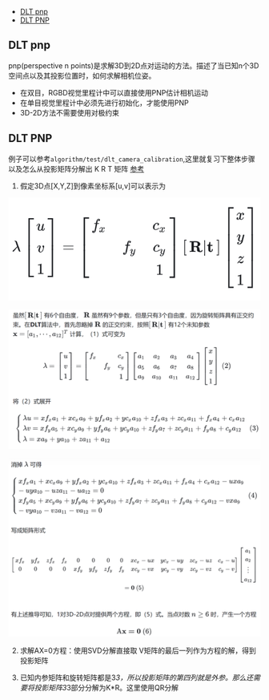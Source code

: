 - [DLT pnp](#dlt-pnp)
- [DLT PNP](#dlt-pnp-1)

## DLT pnp

pnp(perspective n points)是求解3D到2D点对运动的方法。描述了当已知n个3D空间点以及其投影位置时，如何求解相机位姿。

- 在双目，RGBD视觉里程计中可以直接使用PNP估计相机运动
- 在单目视觉里程计中必须先进行初始化，才能使用PNP
- 3D-2D方法不需要使用对极约束

## DLT PNP

例子可以参考`algorithm/test/dlt_camera_calibration`,这里就复习下整体步骤以及怎么从投影矩阵分解出 K R T 矩阵
[参考](https://github.com/palash16/CV_Camera_Calibration)

1. 假定3D点[X,Y,Z]到像素坐标系[u,v]可以表示为

![alt text](./img/dlt_pnp/image1.png)

![alt text](./img/dlt_pnp/image2.png)

![alt text](./img/dlt_pnp/image3.png)

2. 求解AX=0方程：使用SVD分解直接取 V矩阵的最后一列作为方程的解，得到投影矩阵

3. 已知内参矩阵和旋转矩阵都是3*3，所以投影矩阵的第四列就是外参。那么还需要将投影矩阵3*3部分分解为K*R。这里使用QR分解
